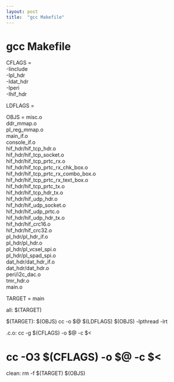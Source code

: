 ```yaml
---
layout: post
title:  "gcc Makefile"
---
```


# gcc Makefile

CFLAGS = \
		-Iinclude \
		-Ipl_hdr \
		-Idat_hdr \
		-Iperi \
		-Ihif_hdr

LDFLAGS = 

OBJS = misc.o \
	ddr_mmap.o \
	pl_reg_mmap.o \
	main_if.o \
	console_if.o \
	hif_hdr/hif_tcp_hdr.o \
	hif_hdr/hif_tcp_socket.o \
	hif_hdr/hif_tcp_prtc_rx.o \
	hif_hdr/hif_tcp_prtc_rx_chk_box.o \
	hif_hdr/hif_tcp_prtc_rx_combo_box.o \
	hif_hdr/hif_tcp_prtc_rx_text_box.o \
	hif_hdr/hif_tcp_prtc_tx.o \
	hif_hdr/hif_tcp_hdr_tx.o \
	hif_hdr/hif_udp_hdr.o \
	hif_hdr/hif_udp_socket.o \
	hif_hdr/hif_udp_prtc.o \
	hif_hdr/hif_udp_hdr_tx.o \
	hif_hdr/hif_crc16.o \
	hif_hdr/hif_crc32.o \
	pl_hdr/pl_hdr_if.o \
	pl_hdr/pl_hdr.o \
	pl_hdr/pl_vcsel_spi.o \
	pl_hdr/pl_spad_spi.o \
	dat_hdr/dat_hdr_if.o \
	dat_hdr/dat_hdr.o \
	peri/i2c_dac.o \
	tmr_hdr.o \
	main.o

		
TARGET = main

all: $(TARGET)

$(TARGET):  $(OBJS)
	cc -o $@ $(LDFLAGS) $(OBJS)  -lpthread -lrt 

.c.o:
	cc -g $(CFLAGS) -o $@ -c $< 

#	cc -O3 $(CFLAGS) -o $@ -c $< 
clean:
	rm -f $(TARGET) $(OBJS)
